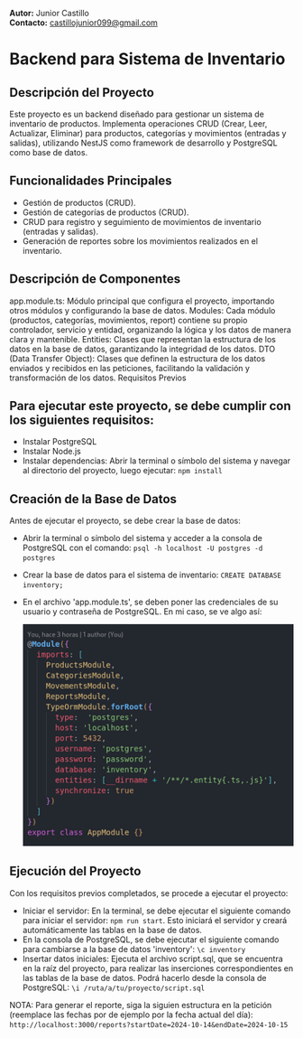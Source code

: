 **Autor:** Junior Castillo  
**Contacto:** [castillojunior099@gmail.com](mailto:tu_email@ejemplo.com)

# Backend para Sistema de Inventario

## Descripción del Proyecto

Este proyecto es un backend diseñado para gestionar un sistema de inventario de productos. Implementa operaciones CRUD (Crear, Leer, Actualizar, Eliminar) para productos, categorías y movimientos (entradas y salidas), utilizando NestJS como framework de desarrollo y PostgreSQL como base de datos.

## Funcionalidades Principales

- Gestión de productos (CRUD).
- Gestión de categorías de productos (CRUD).
- CRUD para registro y seguimiento de movimientos de inventario (entradas y salidas).
- Generación de reportes sobre los movimientos realizados en el inventario.

## Descripción de Componentes

app.module.ts: Módulo principal que configura el proyecto, importando otros módulos y configurando la base de datos.
Modules: Cada módulo (productos, categorías, movimientos, report) contiene su propio controlador, servicio y entidad, organizando la lógica y los datos de manera clara y mantenible.
Entities: Clases que representan la estructura de los datos en la base de datos, garantizando la integridad de los datos.
DTO (Data Transfer Object): Clases que definen la estructura de los datos enviados y recibidos en las peticiones, facilitando la validación y transformación de los datos.
Requisitos Previos

## Para ejecutar este proyecto, se debe cumplir con los siguientes requisitos:

- Instalar PostgreSQL
- Instalar Node.js
- Instalar dependencias: Abrir la terminal o símbolo del sistema y navegar al directorio del proyecto, luego ejecutar: `npm install`

## Creación de la Base de Datos

Antes de ejecutar el proyecto, se debe crear la base de datos:

- Abrir la terminal o símbolo del sistema y acceder a la consola de PostgreSQL con el comando: `psql -h localhost -U postgres -d postgres`
- Crear la base de datos para el sistema de inventario: `CREATE DATABASE inventory;`
- En el archivo 'app.module.ts', se deben poner las credenciales de su usuario y contraseña de PostgreSQL. En mi caso, se ve algo así:

  ![alt text](image.png)

## Ejecución del Proyecto

Con los requisitos previos completados, se procede a ejecutar el proyecto:

- Iniciar el servidor: En la terminal, se debe ejecutar el siguiente comando para iniciar el servidor: `npm run start`. Esto iniciará el servidor y creará automáticamente las tablas en la base de datos.
- En la consola de PostgreSQL, se debe ejecutar el siguiente comando para cambiarse a la base de datos 'inventory': `\c inventory`
- Insertar datos iniciales: Ejecuta el archivo script.sql, que se encuentra en la raíz del proyecto, para realizar las inserciones correspondientes en las tablas de la base de datos. Podrá hacerlo desde la consola de PostgreSQL: `\i /ruta/a/tu/proyecto/script.sql`

NOTA: Para generar el reporte, siga la siguien estructura en la petición (reemplace las fechas por de ejemplo por la fecha actual del día):
`http://localhost:3000/reports?startDate=2024-10-14&endDate=2024-10-15`

